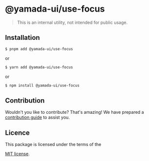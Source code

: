 # @yamada-ui/use-focus

> This is an internal utility, not intended for public usage.

## Installation

```sh
$ pnpm add @yamada-ui/use-focus
```

or

```sh
$ yarn add @yamada-ui/use-focus
```

or

```sh
$ npm install @yamada-ui/use-focus
```

## Contribution

Wouldn't you like to contribute? That's amazing! We have prepared a [contribution guide](https://github.com/hirotomoyamada/yamada-ui/blob/main/CONTRIBUTING.md) to assist you.

## Licence

This package is licensed under the terms of the

[MIT license](https://github.com/hirotomoyamada/yamada-ui/blob/main/LICENSE).

